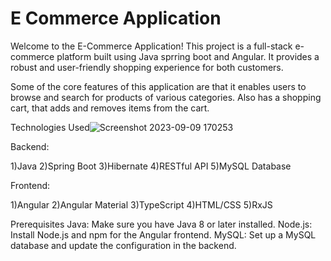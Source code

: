 # E Commerce Application
Welcome to the E-Commerce Application! This project is a full-stack e-commerce platform built using Java sprring boot and Angular. 
It provides a robust and user-friendly shopping experience for both customers.

Some of the core features of this application are that it enables users to browse and search for products of various categories. Also has a shopping cart, that adds and removes items from the
cart.

Technologies Used![Screenshot 2023-09-09 170253](https://github.com/markskylarkxx/e-commerce-app/assets/116182042/2a7cb7d4-b494-46da-bbd2-cd5fbe56d0d8)

Backend:

1)Java
2)Spring Boot
3)Hibernate
4)RESTful API
5)MySQL Database

Frontend:

1)Angular
2)Angular Material
3)TypeScript
4)HTML/CSS
5)RxJS

Prerequisites
Java: Make sure you have Java 8 or later installed.
Node.js: Install Node.js and npm for the Angular frontend.
MySQL: Set up a MySQL database and update the configuration in the backend.
